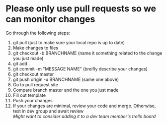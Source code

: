 # Please only use pull requests so we can monitor changes

Go through the following steps:

1. git pull (just to make sure your local repo is up to date)
2. Make changes to files
3. git checkout -b BRANCHNAME (name it something related to the change you just made)
4. git add .
5. git commit -m "MESSAGE NAME" (breifly describe your changes)
6. git checkout master
7. git push origin -u BRANCHNAME (same one above)
8. Go to pull request site
9. Compare branch master and the one you just made
9. Fill out template
10. Push your changes
11. If your changes are minimal, review your code and merge. Otherwise, text in dev group and await review<br />
  *Might want to consider adding it to a dev team member's trello board*
